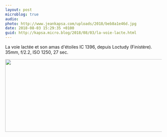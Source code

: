 ```yaml
---
layout: post
microblog: true
audio: 
photo: http://www.jeankapsa.com/uploads/2018/beb8a1e46d.jpg
date: 2018-08-03 15:29:35 +0100
guid: http://kapsa.micro.blog/2018/08/03/la-voie-lacte.html
---
```

La voie lactée et son amas d'étoiles IC 1396, depuis Loctudy (Finistère). 35mm, f/2.2, ISO 1250, 27 sec.

<img src="http://www.jeankapsa.com/uploads/2018/beb8a1e46d.jpg" width="600" height="234" />
